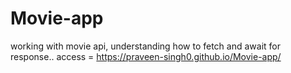 # Movie-app
working with movie api, understanding how to fetch and await for response..
access = https://praveen-singh0.github.io/Movie-app/
